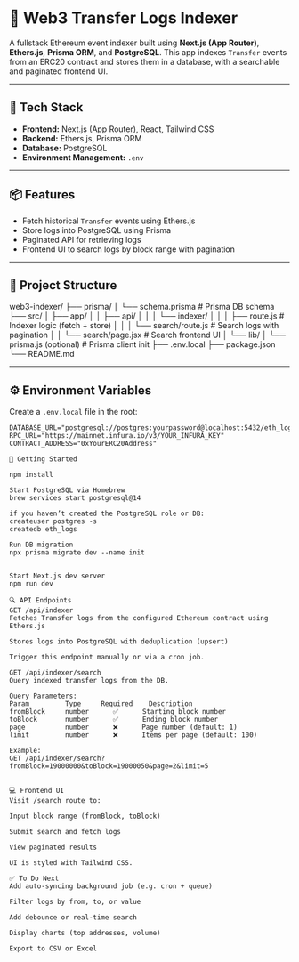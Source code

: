 # 🧠 Web3 Transfer Logs Indexer

A fullstack Ethereum event indexer built using **Next.js (App Router)**, **Ethers.js**, **Prisma ORM**, and **PostgreSQL**. This app indexes `Transfer` events from an ERC20 contract and stores them in a database, with a searchable and paginated frontend UI.

---

## 🔧 Tech Stack

- **Frontend:** Next.js (App Router), React, Tailwind CSS  
- **Backend:** Ethers.js, Prisma ORM  
- **Database:** PostgreSQL  
- **Environment Management:** `.env`  

---

## 📦 Features

- Fetch historical `Transfer` events using Ethers.js  
- Store logs into PostgreSQL using Prisma  
- Paginated API for retrieving logs  
- Frontend UI to search logs by block range with pagination  

---

## 📁 Project Structure

web3-indexer/
├── prisma/
│ └── schema.prisma # Prisma DB schema
├── src/
│ ├── app/
│ │ ├── api/
│ │ │ └── indexer/
│ │ │ ├── route.js # Indexer logic (fetch + store)
│ │ │ └── search/route.js # Search logs with pagination
│ │ └── search/page.jsx # Search frontend UI
│ └── lib/
│ └── prisma.js (optional) # Prisma client init
├── .env.local
├── package.json
└── README.md

---

## ⚙️ Environment Variables

Create a `.env.local` file in the root:

```env
DATABASE_URL="postgresql://postgres:yourpassword@localhost:5432/eth_logs"
RPC_URL="https://mainnet.infura.io/v3/YOUR_INFURA_KEY"
CONTRACT_ADDRESS="0xYourERC20Address"

🚀 Getting Started

npm install

Start PostgreSQL via Homebrew
brew services start postgresql@14

if you haven’t created the PostgreSQL role or DB:
createuser postgres -s
createdb eth_logs

Run DB migration
npx prisma migrate dev --name init


Start Next.js dev server
npm run dev

🔍 API Endpoints
GET /api/indexer
Fetches Transfer logs from the configured Ethereum contract using Ethers.js

Stores logs into PostgreSQL with deduplication (upsert)

Trigger this endpoint manually or via a cron job.

GET /api/indexer/search
Query indexed transfer logs from the DB.

Query Parameters:
Param	      Type	   Required	   Description
fromBlock	  number	  ✅	     Starting block number
toBlock	      number	  ✅	     Ending block number
page	      number	  ❌	     Page number (default: 1)
limit	      number	  ❌	     Items per page (default: 100)

Example:
GET /api/indexer/search?fromBlock=19000000&toBlock=19000050&page=2&limit=5


💻 Frontend UI
Visit /search route to:

Input block range (fromBlock, toBlock)

Submit search and fetch logs

View paginated results

UI is styled with Tailwind CSS.

✅ To Do Next
Add auto-syncing background job (e.g. cron + queue)

Filter logs by from, to, or value

Add debounce or real-time search

Display charts (top addresses, volume)

Export to CSV or Excel


